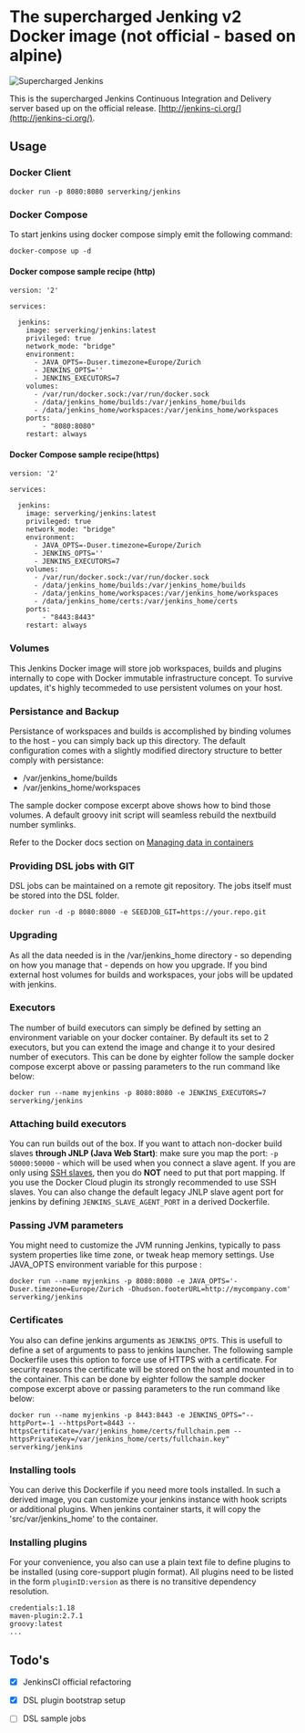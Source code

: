 # The supercharged Jenking v2 Docker image (not official - based on alpine)

![Supercharged Jenkins](https://github.com/flavioaiello/jenkins/blob/master/superhero.png)

This is the supercharged Jenkins Continuous Integration and Delivery server based up on the official release. [http://jenkins-ci.org/](http://jenkins-ci.org/).

## Usage

### Docker Client
```
docker run -p 8080:8080 serverking/jenkins
```
### Docker Compose

To start jenkins using docker compose simply emit the following command:
```
docker-compose up -d
```

#### Docker compose sample recipe (http)

```
version: '2'

services:

  jenkins:
    image: serverking/jenkins:latest
    privileged: true
    network_mode: "bridge"
    environment:
      - JAVA_OPTS=-Duser.timezone=Europe/Zurich
      - JENKINS_OPTS=''
      - JENKINS_EXECUTORS=7
    volumes:
      - /var/run/docker.sock:/var/run/docker.sock
      - /data/jenkins_home/builds:/var/jenkins_home/builds
      - /data/jenkins_home/workspaces:/var/jenkins_home/workspaces
    ports:
        - "8080:8080"
    restart: always
```
#### Docker Compose sample recipe(https)

```
version: '2'

services:

  jenkins:
    image: serverking/jenkins:latest
    privileged: true
    network_mode: "bridge"
    environment:
      - JAVA_OPTS=-Duser.timezone=Europe/Zurich
      - JENKINS_OPTS=''
      - JENKINS_EXECUTORS=7
    volumes:
      - /var/run/docker.sock:/var/run/docker.sock
      - /data/jenkins_home/builds:/var/jenkins_home/builds
      - /data/jenkins_home/workspaces:/var/jenkins_home/workspaces
      - /data/jenkins_home/certs:/var/jenkins_home/certs
    ports:
        - "8443:8443"
    restart: always
```

### Volumes

This Jenkins Docker image  will store job workspaces, builds and plugins internally to cope with Docker immutable infrastructure concept. To survive updates, it's highly tecommeded to use persistent volumes on your host. 


### Persistance and Backup

Persistance of workspaces and builds is accomplished by binding volumes to the host - you can simply back up this directory. The default configuration comes with a slightly modified directory structure to better comply with persistance:
* /var/jenkins_home/builds
* /var/jenkins_home/workspaces

The sample docker compose excerpt above shows how to bind those volumes. A default groovy init script will seamless rebuild the nextbuild number symlinks.

Refer to the Docker docs section on [Managing data in containers](https://docs.docker.com/userguide/dockervolumes/)


### Providing DSL jobs with GIT

DSL jobs can be maintained on a remote git repository. The jobs itself must be stored into the DSL folder. 

```
docker run -d -p 8080:8080 -e SEEDJOB_GIT=https://your.repo.git
```


### Upgrading

As all the data needed is in the /var/jenkins_home directory - so depending on how you manage that - depends on how you upgrade. If you bind external host volumes for builds and workspaces, your jobs will be updated with jenkins. 


### Executors

The number of build executors can simply be defined by setting an environment variable on your docker container. By default its set to 2 executors, but you can extend the image and change it to your desired number of executors. This can be done by eighter follow the sample docker compose excerpt above or passing parameters to the run command like below:

```
docker run --name myjenkins -p 8080:8080 -e JENKINS_EXECUTORS=7 serverking/jenkins
```

### Attaching build executors

You can run builds out of the box. If you want to attach non-docker build slaves **through JNLP (Java Web Start)**: make sure you map the port: ```-p 50000:50000``` - which will be used when you connect a slave agent. If you are only using [SSH slaves](https://wiki.jenkins-ci.org/display/JENKINS/SSH+Slaves+plugin), then you do **NOT** need to put that port mapping. If you use the Docker Cloud plugin its strongly recommended to use SSH slaves.
You can also change the default legacy JNLP slave agent port for jenkins by defining `JENKINS_SLAVE_AGENT_PORT` in a derived Dockerfile.

### Passing JVM parameters

You might need to customize the JVM running Jenkins, typically to pass system properties like time zone, or tweak heap memory settings. Use JAVA_OPTS environment
variable for this purpose :

```
docker run --name myjenkins -p 8080:8080 -e JAVA_OPTS='-Duser.timezone=Europe/Zurich -Dhudson.footerURL=http://mycompany.com' serverking/jenkins
```

### Certificates

You also can define jenkins arguments as `JENKINS_OPTS`. This is usefull to define a set of arguments to pass to jenkins launcher. The following sample Dockerfile uses this option to force use of HTTPS with a certificate. For security reasons the certificate will be stored on the host and mounted in to the container. This can be done by eighter follow the sample docker compose excerpt above or passing parameters to the run command like below:

```
docker run --name myjenkins -p 8443:8443 -e JENKINS_OPTS="--httpPort=-1 --httpsPort=8443 --httpsCertificate=/var/jenkins_home/certs/fullchain.pem --httpsPrivateKey=/var/jenkins_home/certs/fullchain.key" serverking/jenkins
```

### Installing tools

You can derive this Dockerfile if you need more tools installed. In such a derived image, you can customize your jenkins instance with hook scripts or additional plugins. When jenkins container starts, it will copy the 'src/var/jenkins_home' to the container. 

### Installing plugins

For your convenience, you also can use a plain text file to define plugins to be installed (using core-support plugin format). All plugins need to be listed in the form `pluginID:version` as there is no transitive dependency resolution.
```
credentials:1.18
maven-plugin:2.7.1
groovy:latest
...
```

## Todo's
- [x] JenkinsCI official refactoring
- [x] DSL plugin bootstrap setup 
- [ ] DSL sample jobs


